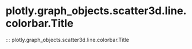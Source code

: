 # plotly.graph_objects.scatter3d.line.colorbar.Title

::: plotly.graph_objects.scatter3d.line.colorbar.Title
